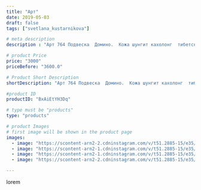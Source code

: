 ```yaml
---
title: "Арт"
date: 2019-05-03
draft: false
tags: ["svetlana_kustarnikova"]

# meta description
description : "Арт 764 Подвеска  Домино.  Кожа шунгит кахолонг  тибетская бусины Дзи  ПРОДАНО"

# product Price
price: "3000"
priceBefore: "3600.0"

# Product Short Description
shortDescription: "Арт 764 Подвеска  Домино.  Кожа шунгит кахолонг  тибетская бусины Дзи  ПРОДАНО"

#product ID
productID: "BxAiEtYH3Dq"

# type must be "products"
type: "products"

# product Images
# first image will be shown in the product page
images:
  - image: "https://scontent-arn2-2.cdninstagram.com/v/t51.2885-15/e35/56493006_293419904943884_4753202610458973559_n.jpg?_nc_ht=scontent-arn2-2.cdninstagram.com&_nc_cat=108&_nc_ohc=cW1230DeU8gAX9UmdOh&se=8&tp=1&oh=10d0d6f7d54c8e70a094547e25c781ec&oe=605F6D5A&ig_cache_key=MjAzNTc3Njg3Nzk2NTkyNzgyMg%3D%3D.2"
  - image: "https://scontent-arn2-1.cdninstagram.com/v/t51.2885-15/e35/59375919_372165346974150_5503830697556563182_n.jpg?_nc_ht=scontent-arn2-1.cdninstagram.com&_nc_cat=106&_nc_ohc=mY5bMfrLtdEAX_BGJTO&se=8&tp=1&oh=a5ae16d99b6da05b746f41106dacbe3b&oe=605EBEED&ig_cache_key=MjAzNTc3Njg3Nzk1NzUyMzg4Nw%3D%3D.2"
  - image: "https://scontent-arn2-1.cdninstagram.com/v/t51.2885-15/e35/59483837_2071437729621934_2683693154516171957_n.jpg?_nc_ht=scontent-arn2-1.cdninstagram.com&_nc_cat=110&_nc_ohc=9oaWw7biAZ4AX9yKCV2&se=8&tp=1&oh=e6585bafa4a071d9b4212a146006ce7f&oe=605EF4BB&ig_cache_key=MjAzNTc3Njg3Nzk3NDQ3ODk0Mw%3D%3D.2"
  - image: "https://scontent-arn2-2.cdninstagram.com/v/t51.2885-15/e35/57156325_623412328133489_7975338481391028378_n.jpg?_nc_ht=scontent-arn2-2.cdninstagram.com&_nc_cat=105&_nc_ohc=MKeP9OXCudgAX-tWUuE&se=8&tp=1&oh=e5d87384f307ba2325466f5b6ec6d123&oe=605DD84B&ig_cache_key=MjAzNTc3Njg3Nzk4Mjg4NTk3OQ%3D%3D.2"

---
```

lorem
